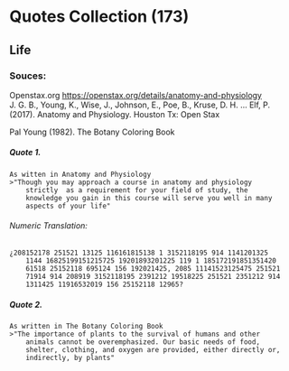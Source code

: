 # Quotes Collection (173)
## Life

### Souces:
Openstax.org https://openstax.org/details/anatomy-and-physiology  
J. G. B., Young, K., Wise, J., Johnson, E., Poe, B., 
	Kruse, D. H. ... Elf, P.(2017). Anatomy and Physiology.
	Houston Tx: Open Stax
	
Pal Young (1982). The Botany Coloring Book

##### Quote 1. 

	As witten in Anatomy and Physiology
	>"Though you may approach a course in anatomy and physiology 
		strictly  as a requirement for your field of study, the 
		knowledge you gain in this course will serve you well in many 
		aspects of your life"
######	Numeric Translation:
	¿208152178 251521 13125 116161815138 1 3152118195 914 1141201325 
		1144 16825199151215725 19201893201225 119 1 185172191851351420
		61518 25152118 695124 156 192021425, 2085 11141523125475 251521
		71914 914 208919 3152118195 2391212 19518225 251521 2351212 914
		1311425 11916532019 156 25152118 12965?

##### Quote 2.
	
	As written in The Botany Coloring Book
	>"The importance of plants to the survival of humans and other
		animals cannot be overemphasized. Our basic needs of food,
		shelter, clothing, and oxygen are provided, either directly or,
		indirectly, by plants"
